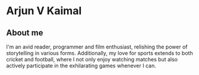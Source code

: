 # Arjun V Kaimal
## About me
I'm an avid reader, programmer and film enthusiast, relishing the power of storytelling in various forms. Additionally, my love for sports extends to both cricket and football, where I not only enjoy watching matches but also actively participate in the exhilarating games whenever I can.